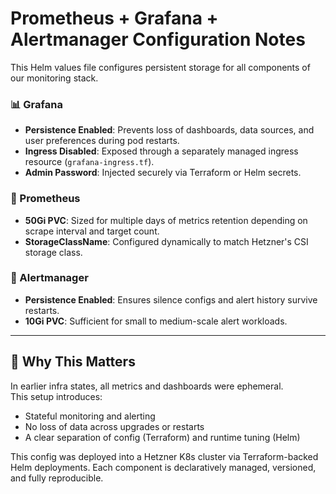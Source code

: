 # Prometheus + Grafana + Alertmanager Configuration Notes

This Helm values file configures persistent storage for all components of our monitoring stack.

### 📊 Grafana

- **Persistence Enabled**: Prevents loss of dashboards, data sources, and user preferences during pod restarts.
- **Ingress Disabled**: Exposed through a separately managed ingress resource (`grafana-ingress.tf`).
- **Admin Password**: Injected securely via Terraform or Helm secrets.

### 🔎 Prometheus

- **50Gi PVC**: Sized for multiple days of metrics retention depending on scrape interval and target count.
- **StorageClassName**: Configured dynamically to match Hetzner's CSI storage class.

### 🚨 Alertmanager

- **Persistence Enabled**: Ensures silence configs and alert history survive restarts.
- **10Gi PVC**: Sufficient for small to medium-scale alert workloads.

---

## 🚀 Why This Matters

In earlier infra states, all metrics and dashboards were ephemeral.  
This setup introduces:

- Stateful monitoring and alerting
- No loss of data across upgrades or restarts
- A clear separation of config (Terraform) and runtime tuning (Helm)

This config was deployed into a Hetzner K8s cluster via Terraform-backed Helm deployments. Each component is declaratively managed, versioned, and fully reproducible.
